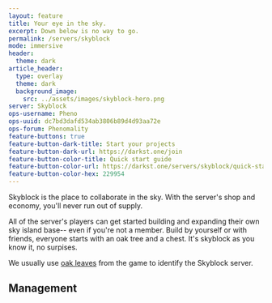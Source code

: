 ```yaml
---
layout: feature
title: Your eye in the sky.
excerpt: Down below is no way to go.
permalink: /servers/skyblock
mode: immersive
header:
  theme: dark
article_header:
  type: overlay
  theme: dark
  background_image:
    src: ../assets/images/skyblock-hero.png
server: Skyblock
ops-username: Pheno
ops-uuid: dc7bd3dafd534ab3806b89d4d93aa72e
ops-forum: Phenomality
feature-buttons: true
feature-button-dark-title: Start your projects
feature-button-dark-url: https://darkst.one/join
feature-button-color-title: Quick start guide
feature-button-color-url: https://darkst.one/servers/skyblock/quick-start
feature-button-color-hex: 229954
---
```


Skyblock is the place to collaborate in the sky. With the server's shop and economy, you'll never run out of supply.

All of the server's players can get started building and expanding their own sky island base-- even if you're not a member. Build by yourself or with friends, everyone starts with an oak tree and a chest. It's skyblock as you know it, no surpises.

We usually use [oak leaves](https://minecraft.gamepedia.com/Leaves) from the game to identify the Skyblock server.

## Management
<!-- <div class="ops-section">
  {% include ops.html %}
</div> -->
